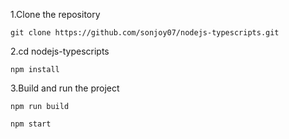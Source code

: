 1.Clone the repository

```
git clone https://github.com/sonjoy07/nodejs-typescripts.git
```
2.cd nodejs-typescripts

```
npm install
```

3.Build and run the project

```
npm run build
```
```
npm start
```